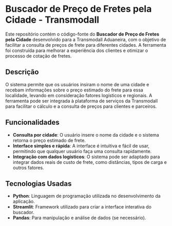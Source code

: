 # Buscador de Preço de Fretes pela Cidade - Transmodall

Este repositório contém o código-fonte do **Buscador de Preço de Fretes pela Cidade** desenvolvido para a Transmodall Aduaneira, com o objetivo de facilitar a consulta de preços de frete para diferentes cidades. A ferramenta foi construída para melhorar a experiência dos clientes e otimizar o processo de cotação de fretes.

## Descrição

O sistema permite que os usuários insiram o nome de uma cidade e recebam informações sobre o preço estimado do frete para essa localidade, levando em consideração fatores logísticos e regionais. A ferramenta pode ser integrada à plataforma de serviços da Transmodall para facilitar o cálculo e a consulta de preços para clientes e parceiros.

## Funcionalidades

- **Consulta por cidade**: O usuário insere o nome da cidade e o sistema retorna o preço estimado de frete.
- **Interface simples e rápida**: A interface é intuitiva e fácil de usar, permitindo que qualquer usuário faça uma consulta rapidamente.
- **Integração com dados logísticos**: O sistema pode ser adaptado para integrar dados reais de custo de frete, como distâncias, tipos de carga e outros fatores.

## Tecnologias Usadas

- **Python**: Linguagem de programação utilizada no desenvolvimento da aplicação.
- **Streamlit**: Framework utilizado para criar a interface interativa do buscador.
- **Pandas**: Para manipulação e análise de dados (se necessário).
